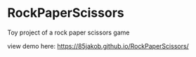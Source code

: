 # RockPaperScissors

Toy project of a rock paper scissors game

view demo here: https://85jakob.github.io/RockPaperScissors/
